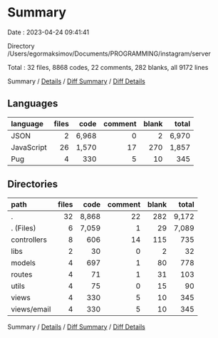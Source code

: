 # Summary

Date : 2023-04-24 09:41:41

Directory /Users/egormaksimov/Documents/PROGRAMMING/instagram/server

Total : 32 files,  8868 codes, 22 comments, 282 blanks, all 9172 lines

Summary / [Details](details.md) / [Diff Summary](diff.md) / [Diff Details](diff-details.md)

## Languages
| language | files | code | comment | blank | total |
| :--- | ---: | ---: | ---: | ---: | ---: |
| JSON | 2 | 6,968 | 0 | 2 | 6,970 |
| JavaScript | 26 | 1,570 | 17 | 270 | 1,857 |
| Pug | 4 | 330 | 5 | 10 | 345 |

## Directories
| path | files | code | comment | blank | total |
| :--- | ---: | ---: | ---: | ---: | ---: |
| . | 32 | 8,868 | 22 | 282 | 9,172 |
| . (Files) | 6 | 7,059 | 1 | 29 | 7,089 |
| controllers | 8 | 606 | 14 | 115 | 735 |
| libs | 2 | 30 | 0 | 2 | 32 |
| models | 4 | 697 | 1 | 80 | 778 |
| routes | 4 | 71 | 1 | 31 | 103 |
| utils | 4 | 75 | 0 | 15 | 90 |
| views | 4 | 330 | 5 | 10 | 345 |
| views/email | 4 | 330 | 5 | 10 | 345 |

Summary / [Details](details.md) / [Diff Summary](diff.md) / [Diff Details](diff-details.md)
